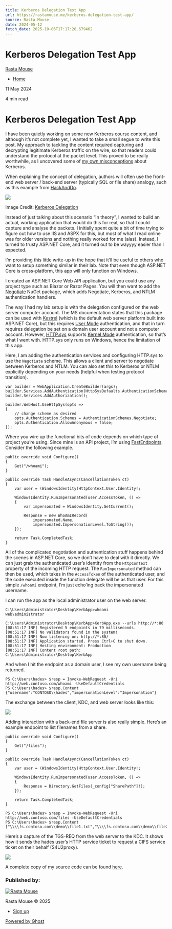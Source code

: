 ```yaml
---
title: Kerberos Delegation Test App
url: https://rastamouse.me/kerberos-delegation-test-app/
source: Rasta Mouse
date: 2024-05-12
fetch_date: 2025-10-06T17:17:20.679462
---
```


# Kerberos Delegation Test App

[Rasta Mouse](https://rastamouse.me)

* [Home](https://rastamouse.me/)

11 May 2024

4 min read

# Kerberos Delegation Test App

I have been quietly working on some new Kerberos course content, and although it’s not complete yet, I wanted to take a small segue to write this post. My approach to tackling the content required capturing and decrypting legitimate Kerberos traffic on the wire, so that readers could understand the protocol at the packet level. This proved to be really worthwhile, as I uncovered some of [my own misconceptions](https://x.com/_RastaMouse/status/1788294382296207639) about Kerberos.

When explaining the concept of delegation, authors will often use the front-end web server / back-end server (typically SQL or file share) analogy, such as this example from [HackAndDo](https://twitter.com/HackAndDo).

![](https://i0.wp.com/en.hackndo.com/assets/uploads/2019/02/webfsuser.png?w=1200&ssl=1)

Image Credit: [Kerberos Delegation](https://en.hackndo.com/constrained-unconstrained-delegation/)

Instead of just talking about this scenario “in theory”, I wanted to build an actual, working application that would do this for real, so that I could capture and analyse the packets. I initially spent quite a bit of time trying to figure out how to use IIS and ASPX for this, but most of what I read online was for older versions and nothing really worked for me (alas). Instead, I turned to trusty ASP.NET Core, and it turned out to be wayyyy easier than I expected.

I’m providing this little write-up in the hope that it’ll be useful to others who want to setup something similar in their lab. Note that even though ASP.NET Core is cross-platform, this app will only function on Windows.

I created an ASP.NET Core Web API application, but you could use any project type such as Blazor or Razor Pages. You will then want to add the [Negotiate](https://www.nuget.org/packages/Microsoft.AspNetCore.Authentication.Negotiate) NuGet package, which adds Negotiate, Kerberos, and NTLM authentication handlers.

The way I had my lab setup is with the delegation configured on the web server computer account. The MS documentation states that this package can be used with [Kestrel](https://learn.microsoft.com/en-us/aspnet/core/fundamentals/servers/kestrel) (which is the default web server platform built into ASP.NET Core), but this requires [User Mode](https://learn.microsoft.com/en-us/windows-hardware/drivers/gettingstarted/user-mode-and-kernel-mode#user-mode) authentication, and that in turn requires delegation be set on a domain user account and not a computer account. However, [HTTP.sys](https://learn.microsoft.com/en-us/aspnet/core/fundamentals/servers/httpsys) supports [Kernel Mode](https://learn.microsoft.com/en-us/windows-hardware/drivers/gettingstarted/user-mode-and-kernel-mode#kernel-mode) authentication, so that’s what I went with. HTTP.sys only runs on Windows, hence the limitation of this app.

Here, I am adding the authentication services and configuring HTTP.sys to use the `Negotiate` scheme. This allows a client and server to negotiate between Kerberos and NTLM. You can also set this to Kerberos or NTLM explicitly depending on your needs (helpful when testing protocol transition).

```
var builder = WebApplication.CreateBuilder(args);
builder.Services.AddAuthentication(HttpSysDefaults.AuthenticationScheme);
builder.Services.AddAuthorization();

builder.WebHost.UseHttpSys(opts =>
{
    // change scheme as desired
    opts.Authentication.Schemes = AuthenticationSchemes.Negotiate;
    opts.Authentication.AllowAnonymous = false;
});
```

Where you wire up the functional bits of code depends on which type of project you’re using. Since mine is an API project, I’m using [FastEndpoints](https://fast-endpoints.com/). Consider the following example.

```
public override void Configure()
{
    Get("/whoami");
}

public override Task HandleAsync(CancellationToken ct)
{
    var user = (WindowsIdentity)HttpContext.User.Identity!;

    WindowsIdentity.RunImpersonated(user.AccessToken, () =>
    {
        var impersonated = WindowsIdentity.GetCurrent();

        Response = new WhoAmIRecord(
            impersonated.Name,
            impersonated.ImpersonationLevel.ToString());
    });

    return Task.CompletedTask;
}
```

All of the complicated negotiation and authentication stuff happens behind the scenes in ASP.NET Core, so we don’t have to deal with it directly. We can just grab the authenticated user’s identity from the `HttpContext` property of the incoming HTTP request. The `RunImpersonated` method can then be used, which takes in the `AccessToken` of the authenticated user, and the code executed inside the function delegate will be as that user. For this simple `/whoami` endpoint, I’m just echo’ing back the impersonated username.

I can run the app as the local administrator user on the web server.

```
C:\Users\Administrator\Desktop\KerbApp>whoami
web\administrator

C:\Users\Administrator\Desktop\KerbApp>KerbApp.exe --urls http://*:80
[08:51:17 INF] Registered 5 endpoints in 79 milliseconds.
[08:51:17 INF] No validators found in the system!
[08:51:17 INF] Now listening on: http://*:80/
[08:51:17 INF] Application started. Press Ctrl+C to shut down.
[08:51:17 INF] Hosting environment: Production
[08:51:17 INF] Content root path: C:\Users\Administrator\Desktop\KerbApp
```

And when I hit the endpoint as a domain user, I see my own username being returned.

```
PS C:\Users\hades> $resp = Invoke-WebRequest -Uri http://web.contoso.com/whoami -UseDefaultCredentials
PS C:\Users\hades> $resp.Content
{"username":"CONTOSO\\hades","impersonationLevel":"Impersonation"}
```

The exchange between the client, KDC, and web server looks like this:

![](https://i0.wp.com/rastamouse.me/wp-content/uploads/2024/05/image-3-1024x178.png?resize=1024%2C178&ssl=1)

Adding interaction with a back-end file server is also really simple. Here’s an example endpoint to list filenames from a share.

```
public override void Configure()
{
    Get("/files");
}

public override Task HandleAsync(CancellationToken ct)
{
    var user = (WindowsIdentity)HttpContext.User.Identity!;

    WindowsIdentity.RunImpersonated(user.AccessToken, () =>
    {
        Response = Directory.GetFiles(_config["SharePath"]!);
    });

    return Task.CompletedTask;
}
```

```
PS C:\Users\hades> $resp = Invoke-WebRequest -Uri http://web.contoso.com/files -UseDefaultCredentials
PS C:\Users\hades> $resp.Content
["\\\\fs.contoso.com\\demo\\file1.txt","\\\\fs.contoso.com\\demo\\file2.txt"]
```

Here’s a capture of the TGS-REQ from the web server to the KDC. It shows how it sends the hades user’s HTTP service ticket to request a CIFS service ticket on their behalf (S4U2proxy).

![](https://i0.wp.com/rastamouse.me/wp-content/uploads/2024/05/image-2-984x1024.png?resize=984%2C1024&ssl=1)

A complete copy of my source code can be found [here](https://github.com/rasta-mouse/KerbApp).

### Published by:

[![Rasta Mouse](https://www.gravatar.com/avatar/2b44f5ca5458931c49e1fa57da6705c1?s=250&r=x&d=mp)](/author/rasta/ "Rasta Mouse")

Rasta Mouse © 2025

* [Sign up](#/portal/)

[Powered by Ghost](https://ghost.org/)